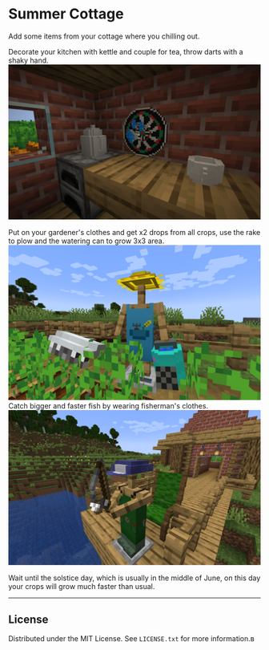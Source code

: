 # Summer Cottage

Add some items from your cottage where you chilling out.

Decorate your kitchen with kettle and couple for tea, throw darts with a shaky hand.
![Kitchen](./assets/kitchen.png)

Put on your gardener's clothes and get x2 drops from all crops, use the rake to plow and the watering can to grow 3x3 area.
![Gardener](./assets/gardener.png)
Catch bigger and faster fish by wearing fisherman's clothes.
![Fisherman](./assets/fisherman.png)

Wait until the solstice day, which is usually in the middle of June, on this day your crops will grow much faster than usual.

--------------
## License

Distributed under the MIT License. See `LICENSE.txt` for more information.в